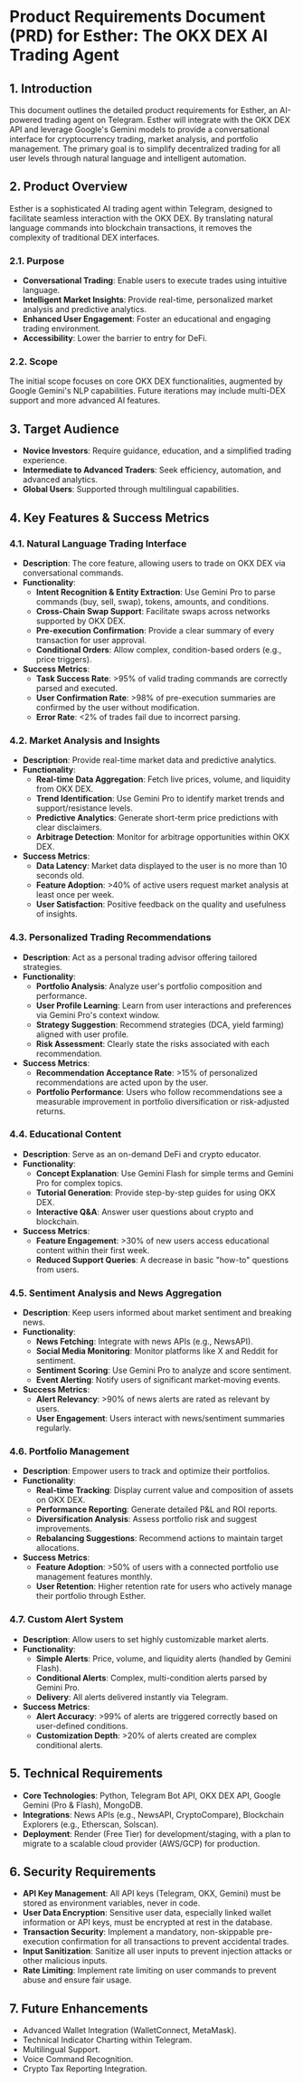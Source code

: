 # Product Requirements Document (PRD) for Esther: The OKX DEX AI Trading Agent

## 1. Introduction
This document outlines the detailed product requirements for Esther, an AI-powered trading agent on Telegram. Esther will integrate with the OKX DEX API and leverage Google's Gemini models to provide a conversational interface for cryptocurrency trading, market analysis, and portfolio management. The primary goal is to simplify decentralized trading for all user levels through natural language and intelligent automation.

## 2. Product Overview
Esther is a sophisticated AI trading agent within Telegram, designed to facilitate seamless interaction with the OKX DEX. By translating natural language commands into blockchain transactions, it removes the complexity of traditional DEX interfaces.

### 2.1. Purpose
- **Conversational Trading**: Enable users to execute trades using intuitive language.
- **Intelligent Market Insights**: Provide real-time, personalized market analysis and predictive analytics.
- **Enhanced User Engagement**: Foster an educational and engaging trading environment.
- **Accessibility**: Lower the barrier to entry for DeFi.

### 2.2. Scope
The initial scope focuses on core OKX DEX functionalities, augmented by Google Gemini's NLP capabilities. Future iterations may include multi-DEX support and more advanced AI features.

## 3. Target Audience
- **Novice Investors**: Require guidance, education, and a simplified trading experience.
- **Intermediate to Advanced Traders**: Seek efficiency, automation, and advanced analytics.
- **Global Users**: Supported through multilingual capabilities.

## 4. Key Features & Success Metrics

### 4.1. Natural Language Trading Interface
- **Description**: The core feature, allowing users to trade on OKX DEX via conversational commands.
- **Functionality**:
    - **Intent Recognition & Entity Extraction**: Use Gemini Pro to parse commands (buy, sell, swap), tokens, amounts, and conditions.
    - **Cross-Chain Swap Support**: Facilitate swaps across networks supported by OKX DEX.
    - **Pre-execution Confirmation**: Provide a clear summary of every transaction for user approval.
    - **Conditional Orders**: Allow complex, condition-based orders (e.g., price triggers).
- **Success Metrics**:
    - **Task Success Rate**: >95% of valid trading commands are correctly parsed and executed.
    - **User Confirmation Rate**: >98% of pre-execution summaries are confirmed by the user without modification.
    - **Error Rate**: <2% of trades fail due to incorrect parsing.

### 4.2. Market Analysis and Insights
- **Description**: Provide real-time market data and predictive analytics.
- **Functionality**:
    - **Real-time Data Aggregation**: Fetch live prices, volume, and liquidity from OKX DEX.
    - **Trend Identification**: Use Gemini Pro to identify market trends and support/resistance levels.
    - **Predictive Analytics**: Generate short-term price predictions with clear disclaimers.
    - **Arbitrage Detection**: Monitor for arbitrage opportunities within OKX DEX.
- **Success Metrics**:
    - **Data Latency**: Market data displayed to the user is no more than 10 seconds old.
    - **Feature Adoption**: >40% of active users request market analysis at least once per week.
    - **User Satisfaction**: Positive feedback on the quality and usefulness of insights.

### 4.3. Personalized Trading Recommendations
- **Description**: Act as a personal trading advisor offering tailored strategies.
- **Functionality**:
    - **Portfolio Analysis**: Analyze user's portfolio composition and performance.
    - **User Profile Learning**: Learn from user interactions and preferences via Gemini Pro's context window.
    - **Strategy Suggestion**: Recommend strategies (DCA, yield farming) aligned with user profile.
    - **Risk Assessment**: Clearly state the risks associated with each recommendation.
- **Success Metrics**:
    - **Recommendation Acceptance Rate**: >15% of personalized recommendations are acted upon by the user.
    - **Portfolio Performance**: Users who follow recommendations see a measurable improvement in portfolio diversification or risk-adjusted returns.

### 4.4. Educational Content
- **Description**: Serve as an on-demand DeFi and crypto educator.
- **Functionality**:
    - **Concept Explanation**: Use Gemini Flash for simple terms and Gemini Pro for complex topics.
    - **Tutorial Generation**: Provide step-by-step guides for using OKX DEX.
    - **Interactive Q&A**: Answer user questions about crypto and blockchain.
- **Success Metrics**:
    - **Feature Engagement**: >30% of new users access educational content within their first week.
    - **Reduced Support Queries**: A decrease in basic "how-to" questions from users.

### 4.5. Sentiment Analysis and News Aggregation
- **Description**: Keep users informed about market sentiment and breaking news.
- **Functionality**:
    - **News Fetching**: Integrate with news APIs (e.g., NewsAPI).
    - **Social Media Monitoring**: Monitor platforms like X and Reddit for sentiment.
    - **Sentiment Scoring**: Use Gemini Pro to analyze and score sentiment.
    - **Event Alerting**: Notify users of significant market-moving events.
- **Success Metrics**:
    - **Alert Relevancy**: >90% of news alerts are rated as relevant by users.
    - **User Engagement**: Users interact with news/sentiment summaries regularly.

### 4.6. Portfolio Management
- **Description**: Empower users to track and optimize their portfolios.
- **Functionality**:
    - **Real-time Tracking**: Display current value and composition of assets on OKX DEX.
    - **Performance Reporting**: Generate detailed P&L and ROI reports.
    - **Diversification Analysis**: Assess portfolio risk and suggest improvements.
    - **Rebalancing Suggestions**: Recommend actions to maintain target allocations.
- **Success Metrics**:
    - **Feature Adoption**: >50% of users with a connected portfolio use management features monthly.
    - **User Retention**: Higher retention rate for users who actively manage their portfolio through Esther.

### 4.7. Custom Alert System
- **Description**: Allow users to set highly customizable market alerts.
- **Functionality**:
    - **Simple Alerts**: Price, volume, and liquidity alerts (handled by Gemini Flash).
    - **Conditional Alerts**: Complex, multi-condition alerts parsed by Gemini Pro.
    - **Delivery**: All alerts delivered instantly via Telegram.
- **Success Metrics**:
    - **Alert Accuracy**: >99% of alerts are triggered correctly based on user-defined conditions.
    - **Customization Depth**: >20% of alerts created are complex conditional alerts.

## 5. Technical Requirements
- **Core Technologies**: Python, Telegram Bot API, OKX DEX API, Google Gemini (Pro & Flash), MongoDB.
- **Integrations**: News APIs (e.g., NewsAPI, CryptoCompare), Blockchain Explorers (e.g., Etherscan, Solscan).
- **Deployment**: Render (Free Tier) for development/staging, with a plan to migrate to a scalable cloud provider (AWS/GCP) for production.

## 6. Security Requirements
- **API Key Management**: All API keys (Telegram, OKX, Gemini) must be stored as environment variables, never in code.
- **User Data Encryption**: Sensitive user data, especially linked wallet information or API keys, must be encrypted at rest in the database.
- **Transaction Security**: Implement a mandatory, non-skippable pre-execution confirmation for all transactions to prevent accidental trades.
- **Input Sanitization**: Sanitize all user inputs to prevent injection attacks or other malicious inputs.
- **Rate Limiting**: Implement rate limiting on user commands to prevent abuse and ensure fair usage.

## 7. Future Enhancements
- Advanced Wallet Integration (WalletConnect, MetaMask).
- Technical Indicator Charting within Telegram.
- Multilingual Support.
- Voice Command Recognition.
- Crypto Tax Reporting Integration.
